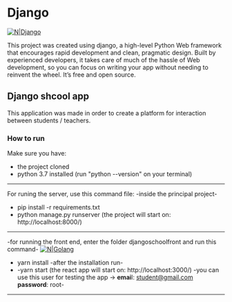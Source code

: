 # Django

[![N|Django](https://www.djangoproject.com/m/img/logos/django-logo-positive.png)](https://www.djangoproject.com/)

This project was created using django, a high-level Python Web framework that encourages rapid development and clean, pragmatic design. Built by experienced developers, it takes care of much of the hassle of Web development, so you can focus on writing your app without needing to reinvent the wheel. It’s free and open source.

## Django shcool app

This application was made in order to create a platform for interaction between students / teachers.

### How to run

Make sure you have:

- the project cloned
- python 3.7 installed (run "python --version" on your terminal)
---
For runing the server, use this command file:
-inside the principal project-
- pip install -r requirements.txt
- python manage.py runserver (the project will start on: http://localhost:8000/)
---
-for running the front end, enter the folder djangoschoolfront and run this command-
[![N|Golang](https://upload.wikimedia.org/wikipedia/commons/a/a7/React-icon.svg)](https://es.reactjs.org/)

- yarn install
-after the installation run-
- -yarn start (the react app will start on: http://localhost:3000/)
-you can use this user for testing the app ->
**emai**l: student@gmail.com **password**: root- 
----

